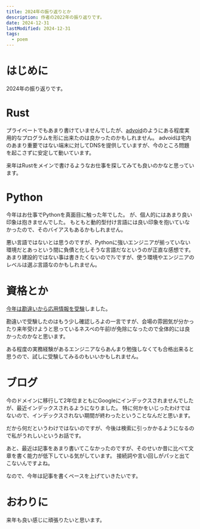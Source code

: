 ```yaml
---
title: 2024年の振り返りとか
description: 作者の2022年の振り返りです。
date: 2024-12-31
lastModified: 2024-12-31
tags: 
  - poem
---
```


# はじめに

2024年の振り返りです。

# Rust

プライベートでもあまり書けていませんでしたが、[advoid](https://github.com/jyuch/advoid)のようにある程度実用的なプログラムを形に出来たのは良かったのかもしれません。
advoidは宅内のあまり重要ではない端末に対してDNSを提供していますが、今のところ問題を起こさずに安定して動いています。

来年はRustをメインで書けるようなお仕事を探してみても良いのかなと思っています。

# Python

今年はお仕事でPythonを真面目に触った年でした。
が、個人的にはあまり良い印象は抱きませんでした。
もともと動的型付け言語には良い印象を抱いていなかったので、そのバイアスもあるかもしれません。

悪い言語ではないとは思うのですが、Pythonに強いエンジニアが揃っていない環境だとあっという間に負債と化しそうな言語だなというのが正直な感想です。
あまり建設的ではない事は書きたくないのでｱﾚですが、使う環境やエンジニアのレベルは選ぶ言語なのかもしれません。

# 資格とか

[今年は勘違いから応用情報を受験](/posts/2024/12-28-2024-autumn-ap/)しました。

勘違いで受験したのはもう少し確認しろよの一言ですが、会場の雰囲気が分かったり来年受けようと思っているネスペの午前Ⅰが免除になったので全体的には良かったのかなと思います。

ある程度の実務経験があるエンジニアならあんまり勉強しなくても合格出来ると思うので、試しに受験してみるのもいいかもしれません。

# ブログ

今のドメインに移行して2年位まともにGoogleにインデックスされませんでしたが、最近インデックスされるようになりました。
特に何かをいじったわけではないので、インデックスされない期間が終わったということなんだと思います。

だから何だというわけではないのですが、今後は検索に引っかかるようになるので私がうれしいというお話です。

あと、最近は記事をあまり書いてこなかったのですが、そのせいか昔に比べて文章を書く能力が低下している気がしています。
接続詞や言い回しがパッと出てこないんですよね。

なので、今年は記事を書くペースを上げていきたいです。

# おわりに

来年も良い感じに頑張りたいと思います。
